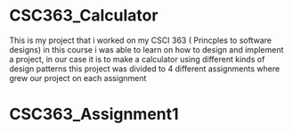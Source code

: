 # CSC363_Calculator
This is my project that i worked on my CSCI 363 ( Princples to software designs)
in this course i was able to learn on how to design and implement a project, in our case it is to make a calculator using different kinds of design patterns
this project was divided to 4 different assignments where grew our project on each assignment

# CSC363_Assignment1

